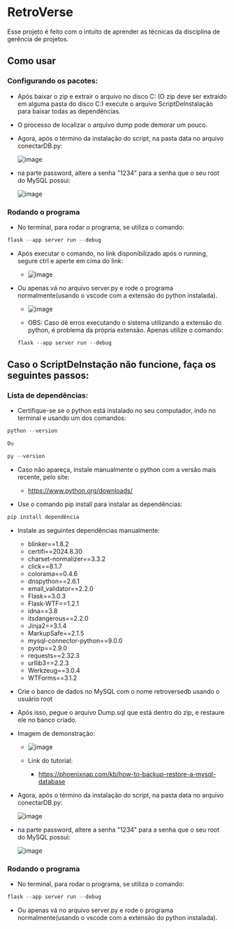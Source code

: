 # **RetroVerse**

Esse projeto é feito com o intuito de aprender as técnicas da disciplina de gerência de projetos.

## Como usar

### Configurando os pacotes:
- Após baixar o zip e extrair o arquivo no disco C: (O zip deve ser extraido em alguma pasta do disco C:) execute o arquivo ScriptDeInstalação para baixar todas as dependências.

- O processo de localizar o arquivo dump pode demorar um pouco.

- Agora, após o término da instalação do script, na pasta data no arquivo conectarDB.py:
  
  ![image](https://github.com/user-attachments/assets/0c96cd8c-f554-4dce-91a2-3a55bfdaf714)

- na parte password, altere a senha "1234" para a senha que o seu root do MySQL possui:
  
  ![image](https://github.com/user-attachments/assets/9d7c4a07-fcd2-4743-a496-bc5a474bb132)



### Rodando o programa
- No terminal, para rodar o programa, se utiliza o comando:
~~~python
flask --app server run --debug
~~~

- Após executar o comando, no link disponibilizado após o running, segure ctrl e aperte em cima do link:
  - ![image](https://github.com/user-attachments/assets/632bce13-a1f3-4eb0-acb6-f423a7997e85)


- Ou apenas vá no arquivo server.py e rode o programa normalmente(usando o vscode com a extensão do python instalada).
  - ![image](https://github.com/user-attachments/assets/591f0fde-3217-4659-88e6-f3efe6aac7cd)

  - OBS: Caso dê erros executando o sistema utilizando a extensão do python, é problema da própria extensão. Apenas utilize o comando:
  ~~~python
  flask --app server run --debug
  ~~~

## Caso o ScriptDeInstação não funcione, faça os seguintes passos:

### Lista de dependências:
- Certifique-se se o python está instalado no seu computador, indo no terminal e usando um dos comandos:
~~~python
python --version

Ou

py --version
~~~
- Caso não apareça, instale manualmente o python com a versão mais recente, pelo site:
  - https://www.python.org/downloads/

- Use o comando pip install para instalar as dependências:
~~~python
pip install dependência
~~~

- Instale as seguintes dependências manualmente:
  
  - ﻿blinker==1.8.2
  - certifi==2024.8.30
  - charset-normalizer==3.3.2
  - click==8.1.7
  - colorama==0.4.6
  - dnspython==2.6.1
  - email_validator==2.2.0
  - Flask==3.0.3
  - Flask-WTF==1.2.1
  - idna==3.8
  - itsdangerous==2.2.0
  - Jinja2==3.1.4
  - MarkupSafe==2.1.5
  - mysql-connector-python==9.0.0
  - pyotp==2.9.0
  - requests==2.32.3
  - urllib3==2.2.3
  - Werkzeug==3.0.4
  - WTForms==3.1.2

- Crie o banco de dados no MySQL com o nome retroversedb usando o usuário root
- Após isso, pegue o arquivo Dump.sql que está dentro do zip, e restaure ele no banco criado.
- Imagem de demonstração:
  - ![image](https://github.com/user-attachments/assets/e2c35fbc-2f15-4774-a8a6-9af3c9813e3b)
    
  - Link do tutorial:
    - https://phoenixnap.com/kb/how-to-backup-restore-a-mysql-database

- Agora, após o término da instalação do script, na pasta data no arquivo conectarDB.py:
  
  ![image](https://github.com/user-attachments/assets/0c96cd8c-f554-4dce-91a2-3a55bfdaf714)

- na parte password, altere a senha "1234" para a senha que o seu root do MySQL possui:
  
  ![image](https://github.com/user-attachments/assets/9d7c4a07-fcd2-4743-a496-bc5a474bb132)


### Rodando o programa
- No terminal, para rodar o programa, se utiliza o comando:
~~~python
flask --app server run --debug
~~~

- Ou apenas vá no arquivo server.py e rode o programa normalmente(usando o vscode com a extensão do python instalada).

